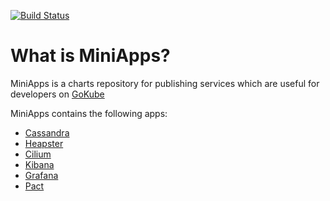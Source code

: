 [![Build Status](https://api.travis-ci.com/gemalto/miniapps.svg?branch=master)](https://travis-ci.com/gokube/miniapps)

# What is MiniApps?

MiniApps is a charts repository for publishing services which are useful for developers on [GoKube](https://github.com/gemalto/gokube)

MiniApps contains the following apps:
* [Cassandra](https://github.com/gemalto/miniapps/charts/cassandra)
* [Heapster](https://github.com/gemalto/miniapps/charts/heapster)
* [Cilium](https://github.com/gemalto/miniapps/charts/cilium)
* [Kibana](https://github.com/gemalto/miniapps/charts/kibana)
* [Grafana](https://github.com/gemalto/miniapps/charts/grafana)
* [Pact](https://github.com/gemalto/miniapps/charts/pact)
